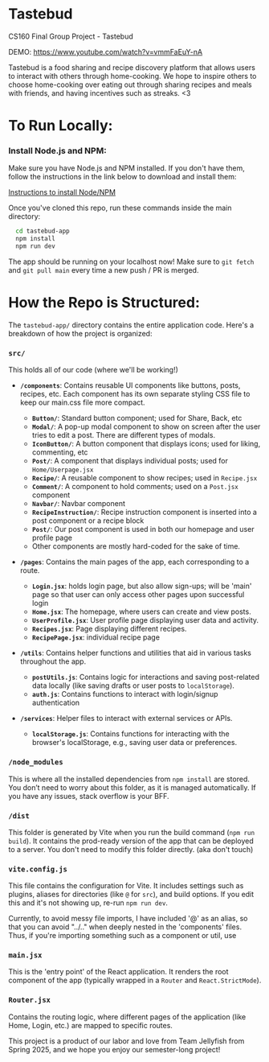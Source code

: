 # Tastebud
CS160 Final Group Project - Tastebud


DEMO: https://www.youtube.com/watch?v=vmmFaEuY-nA


Tastebud is a food sharing and recipe discovery platform that allows users to interact with others through home-cooking. We hope to inspire others to choose home-cooking over eating out through sharing recipes and meals with friends, and having incentives such as streaks. <3


# To Run Locally:
### Install Node.js and NPM:
Make sure you have Node.js and NPM installed. If you don't have them, follow the instructions in the link below to download and install them:

[Instructions to install Node/NPM](https://docs.npmjs.com/downloading-and-installing-node-js-and-npm)

Once you've cloned this repo, run these commands inside the main directory:
```bash
  cd tastebud-app
  npm install
  npm run dev
```
The app should be running on your localhost now!
Make sure to `git fetch` and `git pull main` every time a new push / PR is merged.

# How the Repo is Structured:
The `tastebud-app/` directory contains the entire application code. Here's a breakdown of how the project is organized:

### `src/`
This holds all of our code (where we'll be working!)
- **`/components`**: Contains reusable UI components like buttons, posts, recipes, etc. Each component has its own separate styling CSS file to keep our main.css file more compact.
    * **`Button/`**: Standard button component; used for Share, Back, etc
    * **`Modal/`**: A pop-up modal component to show on screen after the user tries to edit a post. There are different types of modals.
    * **`IconButton/`**: A button component that displays icons; used for liking, commenting, etc
    * **`Post/`**: A component that displays individual posts; used for `Home/Userpage.jsx`
    * **`Recipe/`**: A reusable component to show recipes; used in `Recipe.jsx`
    * **`Comment/`**: A component to hold comments; used on a `Post.jsx `component
    * **`Navbar/`**: Navbar component
    * **`RecipeInstruction/`**: Recipe instruction component is inserted into a post component or a recipe block
    * **`Post/`**: Our post component is used in both our homepage and user profile page
    * Other components are mostly hard-coded for the sake of time.

- **`/pages`**: Contains the main pages of the app, each corresponding to a route. 
    * **`Login.jsx`**: holds login page, but also allow sign-ups; will be 'main' page so that user can only access other pages upon successful login
    * **`Home.jsx`**: The homepage, where users can create and view posts. 
    * **`UserProfile.jsx`**: User profile page displaying user data and activity.
    * **`Recipes.jsx`**: Page displaying different recipes.
    * **`RecipePage.jsx`**: individual recipe page 

- **`/utils`**: Contains helper functions and utilities that aid in various tasks throughout the app. 
    * **`postUtils.js`**: Contains logic for interactions and saving post-related data locally (like saving drafts or user posts to `localStorage`).
    * **`auth.js`**: Contains functions to interact with login/signup authentication 

- **`/services`**: Helper files to interact with external services or APIs. 
    * **`localStorage.js`**: Contains functions for interacting with the browser's localStorage, e.g., saving user data or preferences.

### `/node_modules` 
This is where all the installed dependencies from `npm install` are stored. You don’t need to worry about this folder, as it is managed automatically. If you have any issues, stack overflow is your BFF.

### `/dist` 
This folder is generated by Vite when you run the build command (`npm run build`). It contains the prod-ready version of the app that can be deployed to a server. You don't need to modify this folder directly. (aka don't touch)

### `vite.config.js` 
This file contains the configuration for Vite. It includes settings such as plugins, aliases for directories (like `@` for `src`), and build options. If you edit this and it's not showing up, re-run `npm run dev`.

Currently, to avoid messy file imports, I have included '@' as an alias, so that you can avoid "../.." when deeply nested in the 'components' files. Thus, if you're importing something such as a component or util, use 

### `main.jsx` 
This is the 'entry point' of the React application. It renders the root component of the app (typically wrapped in a `Router` and `React.StrictMode`). 

### `Router.jsx` 
Contains the routing logic, where different pages of the application (like Home, Login, etc.) are mapped to specific routes.

This project is a product of our labor and love from Team Jellyfish from Spring 2025, and we hope you enjoy our semester-long project! 

